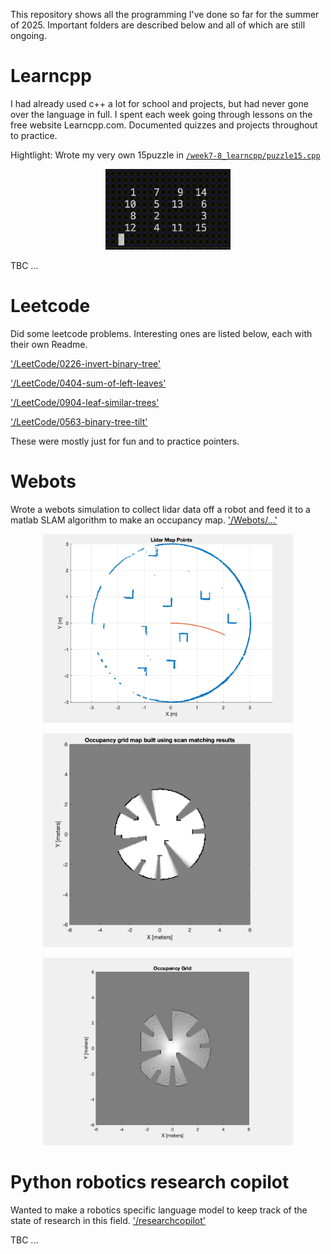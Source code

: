 This repository shows all the programming I've done so far for the summer of 2025. Important folders are described below and all of which are still ongoing.

# Learncpp 

I had already used c++ a lot for school and projects, but had never gone over the language in full. I spent each week going through lessons on the free website Learncpp.com. Documented quizzes and projects throughout to practice.

Hightlight: Wrote my very own 15puzzle in [`/week7-8_learncpp/puzzle15.cpp`](week7-8_learncpp/puzzle15.cpp/)


<p align="center">
  <img src=images/game1.gif  width="200" />
</p>

TBC ...


# Leetcode

Did some leetcode problems. Interesting ones are listed below, each with their own Readme.

['/LeetCode/0226-invert-binary-tree'](LeetCode/0226-invert-binary-tree/)

['/LeetCode/0404-sum-of-left-leaves'](LeetCode/0404-sum-of-left-leaves/)

['/LeetCode/0904-leaf-similar-trees'](LeetCode/0904-leaf-similar-trees/)

['/LeetCode/0563-binary-tree-tilt'](LeetCode/0563-binary-tree-tilt/)

These were mostly just for fun and to practice pointers.

# Webots

Wrote a webots simulation to collect lidar data off a robot and feed it to a matlab SLAM algorithm to make an occupancy map. ['/Webots/...'](Webots/SLAMpart1/controllers/turtlebot3_ostacle_avoidance/)

 <p align="center">
  <img src=images/img2.png  width="400" />
</p>

 <p align="center">
  <img src=images/img3.png  width="400" />
</p>

<p align="center">
  <img src=Webots/SLAMpart1/controllers/turtlebot3_ostacle_avoidance/occupancy_map.gif  width="400" />
</p>

# Python robotics research copilot

Wanted to make a robotics specific language model to keep track of the state of research in this field. ['/researchcopilot'](researchcopilot/)


TBC ...

